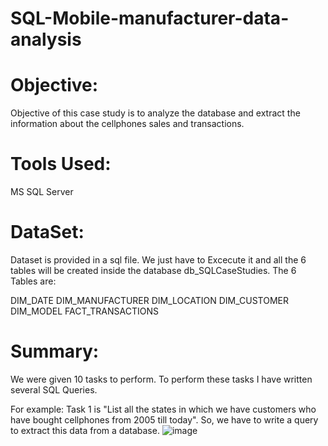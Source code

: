 # SQL-Mobile-manufacturer-data-analysis
# Objective:
Objective of this case study is to analyze the database and extract the information about the cellphones sales and transactions.

# Tools Used:
MS SQL Server

# DataSet:
Dataset is provided in a sql file. We just have to Excecute it and all the 6 tables will be created inside the database db_SQLCaseStudies.
The 6 Tables are:

DIM_DATE
DIM_MANUFACTURER
DIM_LOCATION
DIM_CUSTOMER
DIM_MODEL
FACT_TRANSACTIONS
# Summary:
We were given 10 tasks to perform. To perform these tasks I have written several SQL Queries.

For example: Task 1 is "List all the states in which we have customers who have bought cellphones from 2005 till today".
So, we have to write a query to extract this data from a database.
![image](https://github.com/user-attachments/assets/6a234e89-4921-4481-9365-acf79fef0ba3)
